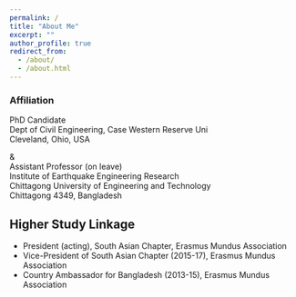 ```yaml
---
permalink: /
title: "About Me"
excerpt: ""
author_profile: true
redirect_from: 
  - /about/
  - /about.html
---
```

### Affiliation
PhD Candidate\
Dept of Civil Engineering, Case Western Reserve Uni\
Cleveland, Ohio, USA

&\
Assistant Professor (on leave)\
Institute of Earthquake Engineering Research\
Chittagong University of Engineering and Technology\
Chittagong 4349, Bangladesh

## Higher Study Linkage
* President (acting), South Asian Chapter, Erasmus Mundus Association
* Vice-President of South Asian Chapter (2015-17), Erasmus Mundus Association
* Country Ambassador for Bangladesh (2013-15), Erasmus Mundus Association
